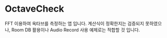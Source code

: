 # OctaveCheck
FFT 이용하여 옥타브를 측정하는 앱 입니다.
계산식이 정확한지는 검증되지 못하였으나, Room DB 활용이나 Audio Record 사용 예제로는 적합할 것 입니다.
